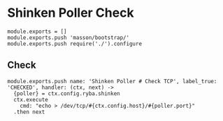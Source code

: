 
# Shinken Poller Check

    module.exports = []
    module.exports.push 'masson/bootstrap/'
    module.exports.push require('./').configure

## Check

    module.exports.push name: 'Shinken Poller # Check TCP', label_true: 'CHECKED', handler: (ctx, next) ->
      {poller} = ctx.config.ryba.shinken
      ctx.execute
        cmd: "echo > /dev/tcp/#{ctx.config.host}/#{poller.port}"
      .then next
